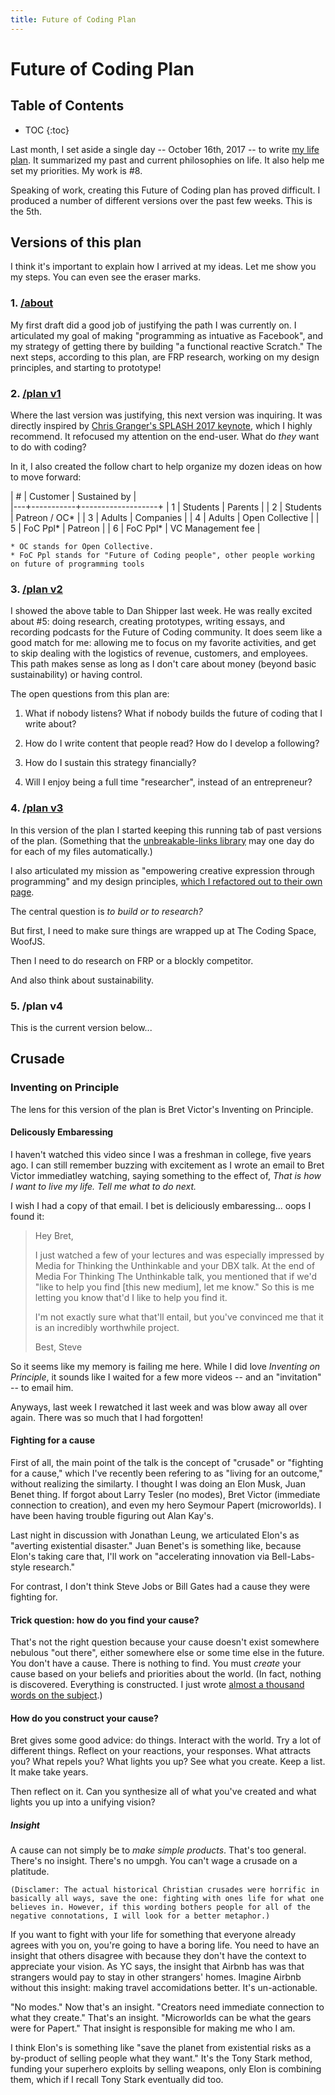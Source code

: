 ```yaml
---
title: Future of Coding Plan
---
```


# Future of Coding Plan


## Table of Contents

* TOC
{:toc}

Last month, I set aside a single day -- October 16th, 2017 -- to write [my life plan](http://stevekrouse.com). It summarized my past and current philosophies on life. It also help me set my priorities. My work is #8.

Speaking of work, creating this Future of Coding plan has proved difficult. I produced a number of different versions over the past few weeks. This is the 5th.

## Versions of this plan 

I think it's important to explain how I arrived at my ideas. Let me show you my steps. You can even see the eraser marks.

### 1. [/about](https://github.com/stevekrouse/futureofcoding.org/blob/16321d65a0381b78a1aa049d4666aadac9db8319/about.md)

My first draft did a good job of justifying the path I was currently on. I articulated my goal of making "programming as intuative as Facebook", and my strategy of getting there by building "a functional reactive Scratch." The next steps, according to this plan, are FRP research, working on my design principles, and starting to prototype!

### 2. [/plan v1](https://github.com/stevekrouse/futureofcoding.org/blob/4d37f65a04b418772687da1645d1da8d01a4fc30/plan.md)

Where the last version was justifying, this next version was inquiring. It was directly inspired by [Chris Granger's SPLASH 2017 keynote](https://www.youtube.com/watch?v=a_o-ZzgpiK8), which I highly recommend. It refocused my attention on the end-user. What do *they* want to do with coding?

In it, I also created the follow chart to help organize my dozen ideas on how to move forward:

| # | Customer  | Sustained by      |  
|---+-----------+-------------------+
| 1 | Students  | Parents           |
| 2 | Students  | Patreon / OC*     |
| 3 | Adults    | Companies         |
| 4 | Adults    | Open Collective   |
| 5 | FoC Ppl*  | Patreon           |
| 6 | FoC Ppl*  | VC Management fee |

    * OC stands for Open Collective. 
    * FoC Ppl stands for "Future of Coding people", other people working on future of programming tools

### 3. [/plan v2](https://github.com/stevekrouse/futureofcoding.org/blob/7385f741463a6cc23b90c724afb2322860e99dbe/plan.md)

I showed the above table to Dan Shipper last week. He was really excited about #5: doing research, creating prototypes, writing essays, and recording podcasts for the Future of Coding community. It does seem like a good match for me: allowing me to focus on my favorite activities, and get to skip dealing with the logistics of revenue, customers, and employees. This path makes sense as long as I don't care about money (beyond basic sustainability) or having control.

The open questions from this plan are:

1. What if nobody listens? What if nobody builds the future of coding that I write about? 

2. How do I write content that people read? How do I develop a following? 

3. How do I sustain this strategy financially?

4. Will I enjoy being a full time "researcher", instead of an entrepreneur?

### 4. [/plan v3](https://github.com/stevekrouse/futureofcoding.org/blob/fcb70a6ebb26033a3dcb308929ca277145f286b8/plan.md)

In this version of the plan I started keeping this running tab of past versions of the plan. (Something that the [unbreakable-links library](https://github.com/stevekrouse/unbreakable-links) may one day do for each of my files automatically.)

I also articulated my mission as "empowering creative expression through programming" and my design principles, [which I refactored out to their own page](/principles).

The central question is *to build or to research?*

But first, I need to make sure things are wrapped up at The Coding Space, WoofJS.

Then I need to do research on FRP or a blockly competitor. 

And also think about sustainability.

### 5. /plan v4

This is the current version below...

## Crusade

### Inventing on Principle

The lens for this version of the plan is Bret Victor's Inventing on Principle. 

#### Delicously Embaressing

I haven't watched this video since I was a freshman in college, five years ago. I can still remember buzzing with excitement as I wrote an email to Bret Victor immediatley watching, saying something to the effect of, *That is how I want to live my life. Tell me what to do next.* 

I wish I had a copy of that email. I bet is deliciously embaressing... oops I found it:

> Hey Bret,
>
> I just watched a few of your lectures and was especially impressed by Media for Thinking the Unthinkable and your DBX talk. At the end of Media For Thinking The Unthinkable talk, you mentioned that if we'd "like to help you find [this new medium], let me know." So this is me letting you know that'd I like to help you find it. 
>
> I'm not exactly sure what that'll entail, but you've convinced me that it is an incredibly worthwhile project.
>
> Best,
> Steve

So it seems like my memory is failing me here. While I did love *Inventing on Principle*, it sounds like I waited for a few more videos -- and an "invitation" -- to email him. 

Anyways, last week I rewatched it last week and was blow away all over again. There was so much that I had forgotten! 

#### Fighting for a cause

First of all, the main point of the talk is the concept of "crusade" or "fighting for a cause," which I've recently been refering to as "living for an outcome," without realizing the similarty. I thought I was doing an Elon Musk, Juan Benet thing. If forgot about Larry Tesler (no modes), Bret Victor (immediate connection to creation), and even my hero Seymour Papert (microworlds). I have been having trouble figuring out Alan Kay's.

Last night in discussion with Jonathan Leung, we articulated Elon's as "averting existential disaster." Juan Benet's is something like, because Elon's taking care that, I'll work on "accelerating innovation via Bell-Labs-style research."

For contrast, I don't think Steve Jobs or Bill Gates had a cause they were fighting for. 

#### Trick question: how do you find your cause?

That's not the right question because your cause doesn't exist somewhere nebulous "out there", either somewhere else or some time else in the future. You don't have a cause. There is nothing to find. You must *create* your cause based on your beliefs and priorities about the world. (In fact, nothing is discovered. Everything is constructed. I just wrote [almost a thousand words on the subject](/essays/invented-or-discovered).)

#### How do you construct your cause?

Bret gives some good advice: do things. Interact with the world. Try a lot of different things. Reflect on your reactions, your responses. What attracts you? What repels you? What lights you up? See what you create. Keep a list. It make take years. 

Then reflect on it. Can you synthesize all of what you've created and what lights you up into a unifying vision? 

##### Insight

A cause can not simply be to *make simple products*. That's too general. There's no insight. There's no umpgh. You can't wage a crusade on a platitude. 

```(Disclamer: The actual historical Christian crusades were horrific in basically all ways, save the one: fighting with ones life for what one believes in. However, if this wording bothers people for all of the negative connotations, I will look for a better metaphor.)```

If you want to fight with your life for something that everyone already agrees with you on, you're going to have a boring life. You need to have an insight that others disagree with because they don't have the context to appreciate your vision. As YC says, the insight that Airbnb has was that strangers would pay to stay in other strangers' homes. Imagine Airbnb without this insight: making travel accomidations better. It's un-actionable.

"No modes." Now that's an insight. "Creators need immediate connection to what they create." That's an insight. "Microworlds can be what the gears were for Papert." That insight is responsible for making me who I am.

I think Elon's is something like "save the planet from existential risks as a by-product of selling people what they want." It's the Tony Stark method, funding your superhero exploits by selling weapons, only Elon is combining them, which if I recall Tony Stark eventually did too.




<script>

(function(i,s,o,g,r,a,m){i['GoogleAnalyticsObject']=r;i[r]=i[r]||function(){
(i[r].q=i[r].q||[]).push(arguments)},i[r].l=1*new Date();a=s.createElement(o),
m=s.getElementsByTagName(o)[0];a.async=1;a.src=g;m.parentNode.insertBefore(a,m)
})(window,document,'script','https://www.google-analytics.com/analytics.js','ga');

ga('create', 'UA-103157758-1', 'auto');
ga('send', 'pageview');

</script>
<script repoPath="stevekrouse/futureofcoding.org" type="text/javascript" src="/unbreakable-links/index.js"></script>